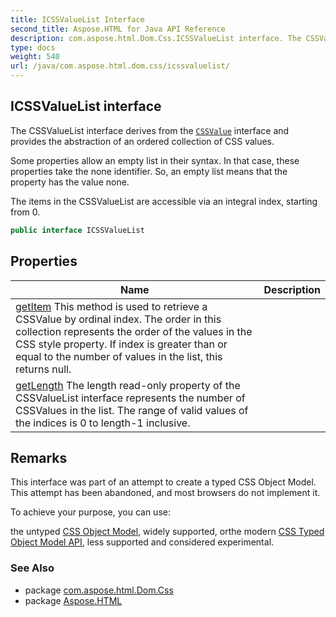 ```yaml
---
title: ICSSValueList Interface
second_title: Aspose.HTML for Java API Reference
description: com.aspose.html.Dom.Css.ICSSValueList interface. The CSSValueList interface derives from the CSSValue interface and provides the abstraction of an ordered collection of CSS values
type: docs
weight: 540
url: /java/com.aspose.html.dom.css/icssvaluelist/
---
```

## ICSSValueList interface

The CSSValueList interface derives from the [`CSSValue`](../cssvalue/) interface and provides the abstraction of an ordered collection of CSS values.

Some properties allow an empty list in their syntax. In that case, these properties take the none identifier. So, an empty list means that the property has the value none.

The items in the CSSValueList are accessible via an integral index, starting from 0.

```java
public interface ICSSValueList
```

## Properties

| Name | Description |
| --- | --- |
| [getItem](../../com.aspose.html.dom.css/icssvaluelist/item/) This method is used to retrieve a CSSValue by ordinal index. The order in this collection represents the order of the values in the CSS style property. If index is greater than or equal to the number of values in the list, this returns null. |
| [getLength](../../com.aspose.html.dom.css/icssvaluelist/length/) The length read-only property of the CSSValueList interface represents the number of CSSValues in the list. The range of valid values of the indices is 0 to length-1 inclusive. |

## Remarks

This interface was part of an attempt to create a typed CSS Object Model. This attempt has been abandoned, and most browsers do not implement it.

To achieve your purpose, you can use:

the untyped [CSS Object Model](https://drafts.csswg.org/cssom/), widely supported, orthe modern [CSS Typed Object Model API](https://drafts.css-houdini.org/css-typed-om/#stylevalue-objects), less supported and considered experimental.

### See Also

* package [com.aspose.html.Dom.Css](../../com.aspose.html.dom.css/)
* package [Aspose.HTML](../../)
